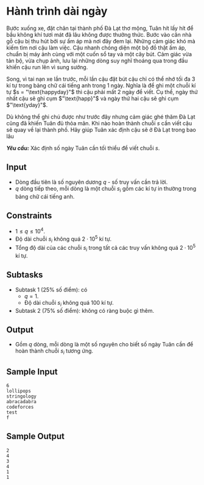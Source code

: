 # Hành trình dài ngày

Bước xuống xe, đặt chân tại thành phố Đà Lạt thơ mộng, Tuân hít lấy hít để bầu không khí tươi mát đã lâu không được thưởng thức. Bước vào căn nhà gỗ cậu bị thu hút bởi sự ấm áp mà nơi đây đem lại. Những cảm giác khó mà kiếm tìm nơi cậu làm việc. Cậu nhanh chóng diện một bộ đồ thật ấm áp, chuẩn bị máy ảnh cùng với một cuốn sổ tay và một cây bút. Cảm giác vừa tản bộ, vừa chụp ảnh, lưu lại những dòng suy nghĩ thoáng qua trong đầu khiến cậu run lên vì sung sướng.

Song, vì tai nạn xe lần trước, mỗi lần cậu đặt bút cậu chỉ có thể nhớ tối đa $3$ kí tự trong bảng chữ cái tiếng anh trong $1$ ngày. Nghĩa là để ghi một chuỗi kí tự $s = "\text{happyday}"$ thì cậu phải mất $2$ ngày để viết. Cụ thể, ngày thứ nhất cậu sẽ ghi cụm $"\text{happ}"$ và ngày thứ hai cậu sẽ ghi cụm $"\text{yday}"$.

Dù không thể ghi chú được như trước đây nhưng cảm giác ghé thăm Đà Lạt cũng đã khiến Tuân đủ thỏa mãn. Khi nào hoàn thành chuỗi $s$ cần viết cậu sẽ quay về lại thành phố. Hãy giúp Tuân xác định cậu sẽ ở Đà Lạt trong bao lâu

***Yêu cầu:*** Xác định số ngày Tuân cần tối thiểu để viết chuỗi $s$.

## Input

- Dòng đầu tiên là số nguyên dương $q$ - số truy vấn cần trả lời.
- $q$ dòng tiếp theo, mỗi dòng là một chuỗi $s_i$ gồm các kí tự in thường trong bảng chữ cái tiếng anh.

## Constraints

- $1 \le q \le 10^4$.
- Độ dài chuỗi $s_i$ không quá $2 \cdot 10^5$ kí tự.
- Tổng độ dài của các chuỗi $s_i$ trong tất cả các truy vấn không quá $2 \cdot 10^5$ kí tự.

## Subtasks

- Subtask $1$ ($25\%$ số điểm): có
    - $q = 1$.
    - Độ dài chuỗi $s_i$ không quá $100$ kí tự.
- Subtask $2$ ($75\%$ số điểm): không có ràng buộc gì thêm.

## Output

- Gồm $q$ dòng, mỗi dòng là một số nguyên cho biết số ngày Tuân cần để hoàn thành chuỗi $s_i$ tương ứng.

## Sample Input

```
6
lollipops
stringology
abracadabra
codeforces
test
f
```

## Sample Output

```
2
4
3
4
1
1
```